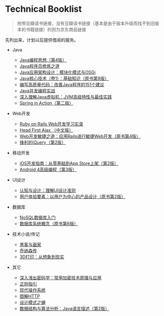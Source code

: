 # Technical Booklist

> 附带豆瓣读书链接，没有豆瓣读书链接（基本是由于版本升级而找不到旧版本的书籍链接）的则为京东商品链接

先列出来，计划以后提供借阅的服务。

- Java

    - [Java编程思想（第4版）](https://book.douban.com/subject/2130190/)
    - [Java程序员修炼之道](https://book.douban.com/subject/24841235/)
    - [Java应用架构设计：模块化模式与OSGi](https://book.douban.com/subject/25770095/)
    - [Java核心技术（卷1）：基础知识（原书第9版）](https://book.douban.com/subject/25762168/)
    - [编写高质量代码：改善Java程序的151个建议](https://book.douban.com/subject/7059903/)
    - [Java并发编程实战](https://book.douban.com/subject/10484692/)
    - [深入理解Java虚拟机：JVM高级特性与最佳实践](https://book.douban.com/subject/6522893/)
    - [Spring in Action（第二版）](http://item.jd.com/10062946.html)

- Web开发

    - [Ruby on Rails Web开发学习实录](https://book.douban.com/subject/6776311/)
    - [Head First Ajax （中文版）](https://book.douban.com/subject/3861113/)
    - [Web开发敏捷之道：应用Rails进行敏捷Web开发（原书第4版）](https://book.douban.com/subject/10528446/)
    - [锋利的jQuery（第2版）](https://book.douban.com/subject/10792216/)

- 移动开发

    - [iOS开发指南：从零基础到App Store上架（第2版）](http://item.jd.com/11419483.html)
    - [Android 4高级编程（第3版）](https://book.douban.com/subject/24153574/)

- UI设计
	
	- [认知与设计：理解UI设计准则](https://book.douban.com/subject/6792322/)
	- [用户体验要素：以用户为中心的产品设计（原书第2版）](https://book.douban.com/subject/6523997/)

- 数据库

    - [NoSQL数据库入门](https://book.douban.com/subject/10736899/)
    - [数据库系统概念（原书第6版）](https://book.douban.com/subject/10548379/)

- 技术小说/传记

	- [黑客与画家](https://book.douban.com/subject/6021440/)
	- [乔纳森传](https://book.douban.com/subject/25786645/)
	- [3D打印：从想象到现实](https://book.douban.com/subject/21966324/)

- 其它

    - [深入浅出密码学：常用加密技术原理与应用](https://book.douban.com/subject/19986936/)
    - [正则指引](https://book.douban.com/subject/10591096/)
    - [现代操作系统](https://book.douban.com/subject/1390650/)
	- [图解HTTP](https://book.douban.com/subject/25863515/)
	- [设计模式之蝉](https://book.douban.com/subject/4260618/)
	- [数据结构与算法分析：Java语言描述（第2版）](https://book.douban.com/subject/3351237/)
